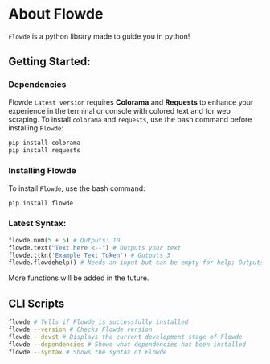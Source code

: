 # About Flowde
`Flowde` is a python library made to guide you in python!
## Getting Started:
### Dependencies
Flowde `Latest version` requires **Colorama** and **Requests** to enhance your experience in the terminal or console with colored text and for web scraping. To install `colorama` and `requests`, use the bash command before installing `Flowde`:
```bash
pip install colorama
pip install requests
```
### Installing Flowde
To install `Flowde`, use the bash command:
```bash
pip install flowde
```
### Latest Syntax:
```py
flowde.num(5 + 5) # Outputs: 10
flowde.text("Text here <--") # Outputs your text
flowde.ttkn('Example Text Token') # Outputs 3
flowde.flowdehelp() # Needs an input but can be empty for help; Outputs some stuff
```
More functions will be added in the future.
## CLI Scripts
```bash
flowde # Tells if Flowde is successfully installed
flowde --version # Checks Flowde version
flowde --devst # Displays the current development stage of Flowde
flowde --dependencies # Shows what dependencies has been installed
flowde --syntax # Shows the syntax of Flowde
```
